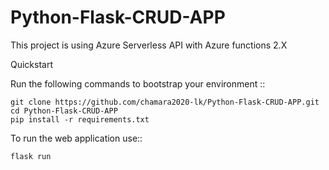 # Python-Flask-CRUD-APP
This project is using Azure Serverless API with Azure functions 2.X

Quickstart

Run the following commands to bootstrap your environment ::

    git clone https://github.com/chamara2020-lk/Python-Flask-CRUD-APP.git
    cd Python-Flask-CRUD-APP
    pip install -r requirements.txt

To run the web application use::

    flask run

